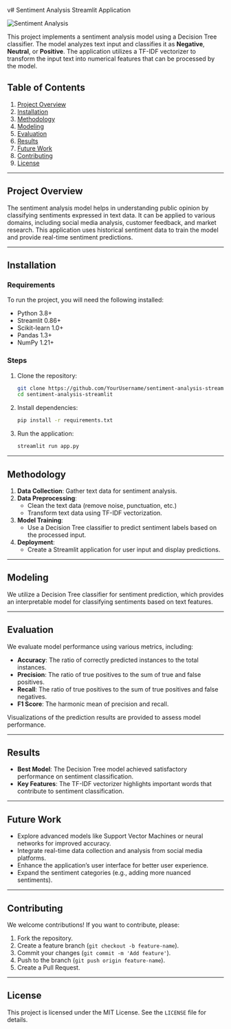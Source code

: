 v# Sentiment Analysis Streamlit Application

![Sentiment Analysis](https://encrypted-tbn0.gstatic.com/images?q=tbn:ANd9GcQe31SWTdSuedDA0St9kcxrv995vW0WWd8Umg&s)

This project implements a sentiment analysis model using a Decision Tree classifier. The model analyzes text input and classifies it as **Negative**, **Neutral**, or **Positive**. The application utilizes a TF-IDF vectorizer to transform the input text into numerical features that can be processed by the model.

## Table of Contents

1. [Project Overview](#project-overview)
2. [Installation](#installation)
3. [Methodology](#methodology)
4. [Modeling](#modeling)
5. [Evaluation](#evaluation)
6. [Results](#results)
7. [Future Work](#future-work)
8. [Contributing](#contributing)
9. [License](#license)

---

## Project Overview

The sentiment analysis model helps in understanding public opinion by classifying sentiments expressed in text data. It can be applied to various domains, including social media analysis, customer feedback, and market research. This application uses historical sentiment data to train the model and provide real-time sentiment predictions.

---

## Installation

### Requirements

To run the project, you will need the following installed:

- Python 3.8+
- Streamlit 0.86+
- Scikit-learn 1.0+
- Pandas 1.3+
- NumPy 1.21+

### Steps

1. Clone the repository:
    ```bash
    git clone https://github.com/YourUsername/sentiment-analysis-streamlit.git
    cd sentiment-analysis-streamlit
    ```

2. Install dependencies:
    ```bash
    pip install -r requirements.txt
    ```

3. Run the application:
    ```bash
    streamlit run app.py
    ```

---

## Methodology

1. **Data Collection**: Gather text data for sentiment analysis.
2. **Data Preprocessing**:
   - Clean the text data (remove noise, punctuation, etc.)
   - Transform text data using TF-IDF vectorization.
3. **Model Training**:
   - Use a Decision Tree classifier to predict sentiment labels based on the processed input.
4. **Deployment**:
   - Create a Streamlit application for user input and display predictions.

---

## Modeling

We utilize a Decision Tree classifier for sentiment prediction, which provides an interpretable model for classifying sentiments based on text features.

---

## Evaluation

We evaluate model performance using various metrics, including:

- **Accuracy**: The ratio of correctly predicted instances to the total instances.
- **Precision**: The ratio of true positives to the sum of true and false positives.
- **Recall**: The ratio of true positives to the sum of true positives and false negatives.
- **F1 Score**: The harmonic mean of precision and recall.

Visualizations of the prediction results are provided to assess model performance.

---

## Results

- **Best Model**: The Decision Tree model achieved satisfactory performance on sentiment classification.
- **Key Features**: The TF-IDF vectorizer highlights important words that contribute to sentiment classification.

---

## Future Work

- Explore advanced models like Support Vector Machines or neural networks for improved accuracy.
- Integrate real-time data collection and analysis from social media platforms.
- Enhance the application’s user interface for better user experience.
- Expand the sentiment categories (e.g., adding more nuanced sentiments).

---

## Contributing

We welcome contributions! If you want to contribute, please:
1. Fork the repository.
2. Create a feature branch (`git checkout -b feature-name`).
3. Commit your changes (`git commit -m 'Add feature'`).
4. Push to the branch (`git push origin feature-name`).
5. Create a Pull Request.

---

## License

This project is licensed under the MIT License. See the `LICENSE` file for details.
